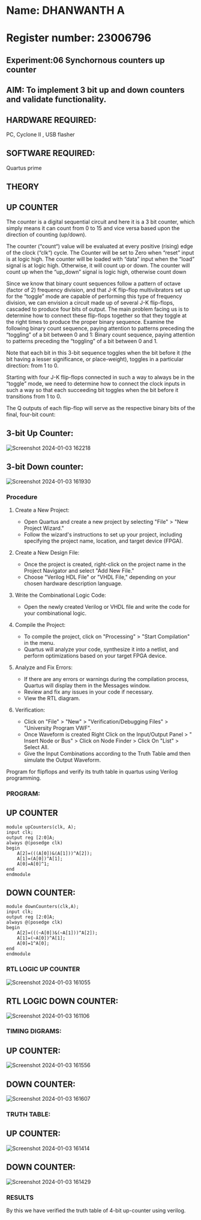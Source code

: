 # Name: DHANWANTH A
# Register number: 23006796
## Experiment:06 Synchornous counters up counter
## AIM: To implement 3 bit up and down counters and validate  functionality.
## HARDWARE REQUIRED:  
PC, Cyclone II , USB flasher
## SOFTWARE REQUIRED:  
Quartus prime
## THEORY 
## UP COUNTER 
The counter is a digital sequential circuit and here it is a 3 bit counter, which simply means it can count from 0 to 15 and vice versa based upon the direction of counting (up/down). 

The counter (“count“) value will be evaluated at every positive (rising) edge of the clock (“clk“) cycle.
The Counter will be set to Zero when “reset” input is at logic high.
The counter will be loaded with “data” input when the “load” signal is at logic high. Otherwise, it will count up or down.
The counter will count up when the “up_down” signal is logic high, otherwise count down

Since we know that binary count sequences follow a pattern of octave (factor of 2) frequency division, and that J-K flip-flop multivibrators set up for the “toggle” mode are capable of performing this type of frequency division, we can envision a circuit made up of several J-K flip-flops, cascaded to produce four bits of output.
The main problem facing us is to determine how to connect these flip-flops together so that they toggle at the right times to produce the proper binary sequence.
Examine the following binary count sequence, paying attention to patterns preceding the “toggling” of a bit between 0 and 1:
Binary count sequence, paying attention to patterns preceding the “toggling” of a bit between 0 and 1.

Note that each bit in this 3-bit sequence toggles when the bit before it (the bit having a lesser significance, or place-weight), toggles in a particular direction: from 1 to 0.



 
 

Starting with four J-K flip-flops connected in such a way to always be in the “toggle” mode, we need to determine how to connect the clock inputs in such a way so that each succeeding bit toggles when the bit before it transitions from 1 to 0.

The Q outputs of each flip-flop will serve as the respective binary bits of the final, four-bit count:

 

## 3-bit Up Counter:

![Screenshot 2024-01-03 162218](https://github.com/dhanwanth07/Exp-7-Synchornous-counters-/assets/152170135/f3369722-0468-4c3b-8275-0c1bdca57e8f)

## 3-bit Down counter:
![Screenshot 2024-01-03 161930](https://github.com/dhanwanth07/Exp-7-Synchornous-counters-/assets/152170135/52da4525-3c91-4aee-b706-4dd767e229fe)

### Procedure
1. Create a New Project:
   - Open Quartus and create a new project by selecting "File" > "New Project Wizard."
   - Follow the wizard's instructions to set up your project, including specifying the project name, location, and target device (FPGA).

2. Create a New Design File:
   - Once the project is created, right-click on the project name in the Project Navigator and select "Add New File."
   - Choose "Verilog HDL File" or "VHDL File," depending on your chosen hardware description language.

3. Write the Combinational Logic Code:
   - Open the newly created Verilog or VHDL file and write the code for your combinational logic.
     
4. Compile the Project:
   - To compile the project, click on "Processing" > "Start Compilation" in the menu.
   - Quartus will analyze your code, synthesize it into a netlist, and perform optimizations based on your target FPGA device.

5. Analyze and Fix Errors: 
   - If there are any errors or warnings during the compilation process, Quartus will display them in the Messages window.
   - Review and fix any issues in your code if necessary.
   - View the RTL diagram.

6. Verification:
   - Click on "File" > "New" > "Verification/Debugging Files" > "University Program VWF".
   - Once Waveform is created Right Click on the Input/Output Panel > " Insert Node or Bus" > Click on Node Finder > Click On "List" > Select All.
   - Give the Input Combinations according to the Truth Table amd then simulate the Output Waveform.

Program for flipflops  and verify its truth table in quartus using Verilog programming.

### PROGRAM:
## UP COUNTER
~~~
module upCounters(clk, A);
input clk;
output reg [2:0]A;
always @(posedge clk)
begin
	A[2]=(((A[0])&(A[1]))^A[2]);
	A[1]=(A[0])^A[1];
	A[0]=A[0]^1;
end
endmodule
~~~
## DOWN COUNTER:
~~~
module downCounters(clk,A);
input clk;
output reg [2:0]A;
always @(posedge clk)
begin
	A[2]=(((~A[0])&(~A[1]))^A[2]);
	A[1]=(~A[0])^A[1];
	A[0]=1^A[0];
end 
endmodule
~~~
### RTL LOGIC UP COUNTER 

![Screenshot 2024-01-03 161055](https://github.com/dhanwanth07/Exp-7-Synchornous-counters-/assets/152170135/c5802cda-eb0d-4c0a-90af-efc3d3058c71)

## RTL LOGIC DOWN COUNTER:
![Screenshot 2024-01-03 161106](https://github.com/dhanwanth07/Exp-7-Synchornous-counters-/assets/152170135/ba1f05f9-5b60-4392-b377-0d60bb7360c6)


### TIMING DIGRAMS:

## UP COUNTER:

![Screenshot 2024-01-03 161556](https://github.com/dhanwanth07/Exp-7-Synchornous-counters-/assets/152170135/c3a999a7-d27b-4dc5-9ea1-84e7beee45b5)

## DOWN COUNTER:
![Screenshot 2024-01-03 161607](https://github.com/dhanwanth07/Exp-7-Synchornous-counters-/assets/152170135/fc34c2e5-0280-43c2-a27e-49e078adc89b)


### TRUTH TABLE:

## UP COUNTER:

![Screenshot 2024-01-03 161414](https://github.com/dhanwanth07/Exp-7-Synchornous-counters-/assets/152170135/4890b4a6-ea50-4baa-a370-98df778119e7)

## DOWN COUNTER:

![Screenshot 2024-01-03 161429](https://github.com/dhanwanth07/Exp-7-Synchornous-counters-/assets/152170135/6e9a2726-67d6-44fa-b874-7683cc7523a9)

### RESULTS 
By this we have verified the truth table of 4-bit up-counter using verilog.
